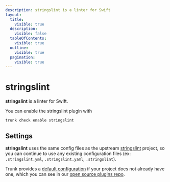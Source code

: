 ```yaml
---
description: stringslint is a linter for Swift
layout:
  title:
    visible: true
  description:
    visible: false
  tableOfContents:
    visible: true
  outline:
    visible: true
  pagination:
    visible: true
---
```


# stringslint

**stringslint** is a linter for Swift.

You can enable the stringslint plugin with

```shell
trunk check enable stringslint
```

## Settings


**stringslint** uses the same config files as the
upstream [stringslint](https://github.com/dral3x/StringsLint#readme) project, so you can continue to use any
existing configuration files (ex: `.stringslint.yml`, `.stringslint.yaml`, `.stringslint`).
    

Trunk provides a [default configuration](https://github.com/trunk-io/plugins/tree/main/linters/stringslint) if your project does not already have one,
which you can see in our [open source plugins repo](https://github.com/trunk-io/plugins/tree/main).
